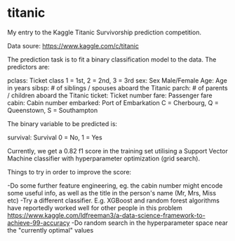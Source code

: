 # titanic

My entry to the Kaggle Titanic Survivorship prediction competition.

Data soure: https://www.kaggle.com/c/titanic

The prediction task is to fit a binary classification model to the data. The predictors are:

pclass: Ticket class 1 = 1st, 2 = 2nd, 3 = 3rd
sex: Sex Male/Female
Age: Age in years
sibsp: # of siblings / spouses aboard the Titanic
parch: # of parents / children aboard the Titanic
ticket: Ticket number
fare: Passenger fare
cabin: Cabin number
embarked: Port of Embarkation C = Cherbourg, Q = Queenstown, S = Southampton

The binary variable to be predicted is:

survival: Survival 0 = No, 1 = Yes

Currently, we get a 0.82 f1 score in the training set utilising a Support Vector Machine classifier with hyperparameter optimization (grid search).

Things to try in order to improve the score:

-Do some further feature engineering, eg. the cabin number might encode some useful info, as well as the title in the person's name (Mr, Mrs, Miss etc)
-Try a different classifier. E.g. XGBoost and random forest algorithms have reportedly worked well for other people in this problem https://www.kaggle.com/ldfreeman3/a-data-science-framework-to-achieve-99-accuracy
-Do random search in the hyperparameter space near the "currently optimal" values  
